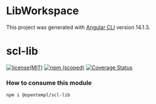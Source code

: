 # LibWorkspace

This project was generated with [Angular CLI](https://github.com/angular/angular-cli) version 14.1.3.

scl-lib
====

[![license(MIT)](https://img.shields.io/npm/l/@opentempl/scl-lib?color=%234B97FE&logo=opentempl)](https://github.com/romdhanisam/lib/blob/main/LICENSE)
[![npm (scoped)](https://img.shields.io/npm/v/@opentempl/scl-lib?color=%234B97FE&logo=opentempl)](https://www.npmjs.com/package/@opentempl/scl-lib)
[![Coverage Status](https://codecov.io/github/romdhanisam/lib/coverage.svg?branch=main)](https://codecov.io/github/romdhanisam/lib?branch=main)

### How to consume this module

```sh
npm i @opentempl/scl-lib
```